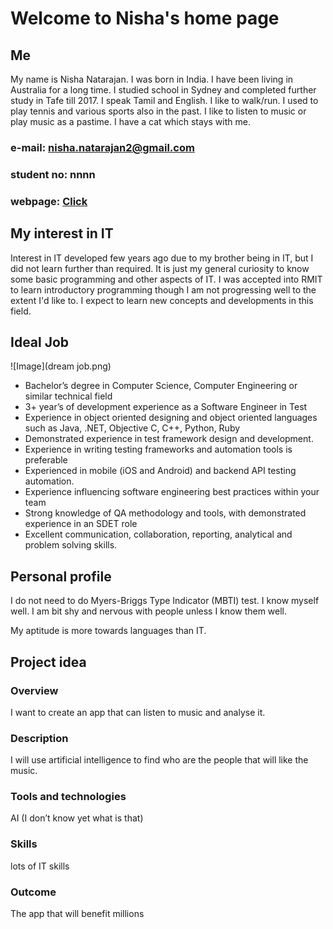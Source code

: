 # Welcome to Nisha's home page


## Me
My name is Nisha Natarajan. I was born in India. I have been living in Australia for a long time. I studied school in Sydney and completed further study in Tafe till 2017. I speak Tamil and English. I like to walk/run. I used to play tennis and various sports also in the past. I like to listen to music or play music as a pastime. I have a cat which stays with me.

### e-mail: nisha.natarajan2@gmail.com
### student no: nnnn
### webpage: [Click](https://net2git.github.io/staysafe)

## My interest in IT
Interest in IT developed few years ago due to my brother being in IT, but I did not learn further than required. It is just my general curiosity to know some basic programming and other aspects of IT.
I was accepted into RMIT to learn introductory programming though I am not progressing well to the extent I'd like to.
I expect to learn new concepts and developments in this field.

## Ideal Job
![Image](dream job.png)

- Bachelor’s degree in Computer Science, Computer Engineering or similar technical field
- 3+ year’s of development experience as a Software Engineer in Test
- Experience in object oriented designing and object oriented languages such as Java, .NET, Objective C, C++, Python, Ruby
- Demonstrated experience in test framework design and development.
- Experience in writing testing frameworks and automation tools is preferable
- Experienced in mobile (iOS and Android) and backend API testing automation.
- Experience influencing software engineering best practices within your team
- Strong knowledge of QA methodology and tools, with demonstrated experience in an SDET role
- Excellent communication, collaboration, reporting, analytical and problem solving skills.

## Personal profile
I do not need to do Myers-Briggs Type Indicator (MBTI) test. I know myself well. I am bit shy and nervous with people unless I know them well.

My aptitude is more towards languages than IT.


## Project idea

### Overview
I want to create an app that can listen to music and analyse it.

### Description
I will use artificial intelligence to find who are the people that will like the music.

### Tools and technologies
AI (I don’t know yet what is that)

### Skills
lots of IT skills

### Outcome
The app that will benefit millions
